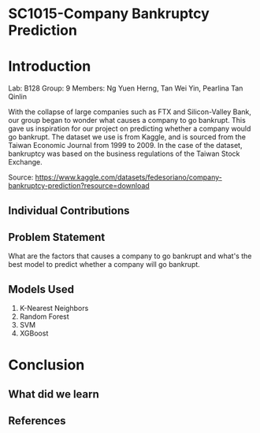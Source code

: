 # SC1015-Company Bankruptcy Prediction
# Introduction
Lab: B128 
Group: 9
Members: Ng Yuen Herng, Tan Wei Yin, Pearlina Tan Qinlin

With the collapse of large companies such as FTX and Silicon-Valley Bank, our group began to wonder what causes a company to go bankrupt. This gave us inspiration for our project on predicting whether a company would go bankrupt. The dataset we use is from Kaggle, and is sourced from the Taiwan Economic Journal from 1999 to 2009. In the case of the dataset, bankruptcy was based on the business regulations of the Taiwan Stock Exchange.

Source: https://www.kaggle.com/datasets/fedesoriano/company-bankruptcy-prediction?resource=download

## Individual Contributions

## Problem Statement
What are the factors that causes a company to go bankrupt and what's the best model to predict whether a company will go bankrupt.

## Models Used
1. K-Nearest Neighbors
2. Random Forest
3. SVM 
4. XGBoost

# Conclusion

## What did we learn

## References


